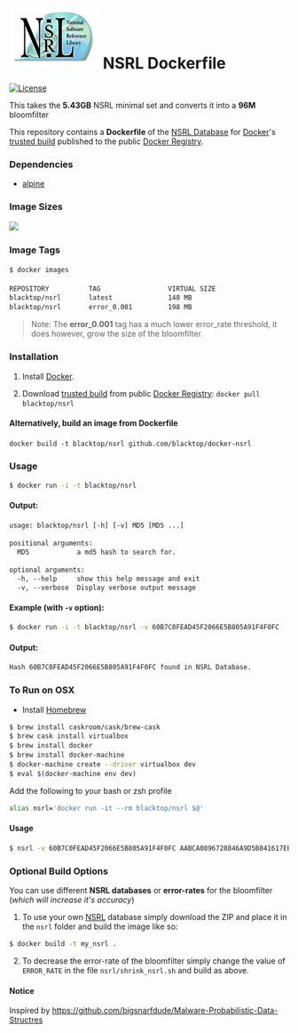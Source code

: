 ![NSRL logo](https://raw.githubusercontent.com/blacktop/docker-nsrl/master/logo.png)
NSRL Dockerfile
===============

[![License](https://img.shields.io/badge/license-MIT-blue.svg?style=flat-square)](http://doge.mit-license.org)

This takes the **5.43GB** NSRL minimal set and converts it into a **96M** bloomfilter

This repository contains a **Dockerfile** of the [NSRL Database](http://www.nsrl.nist.gov/Downloads.htm) for [Docker](https://www.docker.io/)'s [trusted build](https://index.docker.io/u/blacktop/nsrl/) published to the public [Docker Registry](https://index.docker.io/).

### Dependencies
* [alpine](https://registry.hub.docker.com/_/alpine/)

### Image Sizes
[![](https://badge.imagelayers.io/blacktop/nsrl:latest.svg)](https://imagelayers.io/?images=blacktop/nsrl:latest 'Get your own badge on imagelayers.io')

### Image Tags
```bash
$ docker images

REPOSITORY          TAG                 VIRTUAL SIZE
blacktop/nsrl       latest              148 MB
blacktop/nsrl       error_0.001         198 MB
```
> Note: The **error_0.001** tag has a much lower error_rate threshold, it does however, grow the size of the bloomfilter.

### Installation

1. Install [Docker](https://www.docker.io/).

2. Download [trusted build](https://index.docker.io/u/blacktop/nsrl/) from public [Docker Registry](https://index.docker.io/): `docker pull blacktop/nsrl`

#### Alternatively, build an image from Dockerfile
`docker build -t blacktop/nsrl github.com/blacktop/docker-nsrl`

### Usage
```bash
$ docker run -i -t blacktop/nsrl
```
#### Output:

    usage: blacktop/nsrl [-h] [-v] MD5 [MD5 ...]

    positional arguments:
      MD5            a md5 hash to search for.

    optional arguments:
      -h, --help     show this help message and exit
      -v, --verbose  Display verbose output message

#### Example (with `-v` option):
```bash
$ docker run -i -t blacktop/nsrl -v 60B7C0FEAD45F2066E5B805A91F4F0FC
```
#### Output:
```bash
Hash 60B7C0FEAD45F2066E5B805A91F4F0FC found in NSRL Database.
```
### To Run on OSX
 - Install [Homebrew](http://brew.sh)

```bash
$ brew install caskroom/cask/brew-cask
$ brew cask install virtualbox
$ brew install docker
$ brew install docker-machine
$ docker-machine create --driver virtualbox dev
$ eval $(docker-machine env dev)
```
Add the following to your bash or zsh profile

```bash
alias nsrl='docker run -it --rm blacktop/nsrl $@'
```
#### Usage
```bash
$ nsrl -v 60B7C0FEAD45F2066E5B805A91F4F0FC AABCA0896728846A9D5B841617EBE746
```

### Optional Build Options
You can use different **NSRL databases** or **error-rates** for the bloomfilter (*which will increase it's accuracy*)

1. To use your own [NSRL](http://www.nsrl.nist.gov/Downloads.htm) database simply download the ZIP and place it in the `nsrl` folder and build the image like so:
  ```bash
  $ docker build -t my_nsrl .
  ```
2. To decrease the error-rate of the bloomfilter simply change the value of `ERROR_RATE` in the file `nsrl/shrink_nsrl.sh` and build as above.

#### Notice
Inspired by https://github.com/bigsnarfdude/Malware-Probabilistic-Data-Structres
